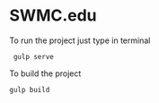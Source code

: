 # SWMC.edu

To run the project just type in terminal

` gulp serve`

To build the project

`gulp build`